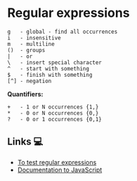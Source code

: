 # Regular expressions
```
g   - global - find all occurrences
i   - insensitive
m   - multiline
()  - groups
|   - or
\   - insert special character
^   - start with something
$   - finish with something
[^] - negation
```
<b>Quantifiers:</b>
```
+   - 1 or N occurrences {1,}
*   - 0 or N occurrences {0,}
?   - 0 or 1 occurrences {0,1}
```

## Links 💻
 - [To test regular expressions](https://regex101.com/)
 - [Documentation to JavaScript](https://developer.mozilla.org/en-US/docs/Web/JavaScript/Guide/Regular_Expressions)